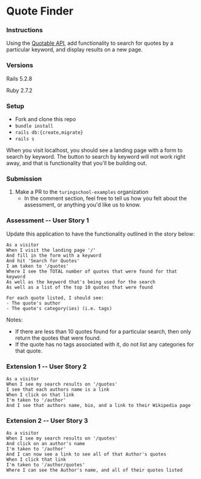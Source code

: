 # Quote Finder

### Instructions

Using the [Quotable API](https://github.com/lukePeavey/quotable), add functionality to search for quotes by a particular keyword, and display results on a new page. 

### Versions

Rails 5.2.8

Ruby 2.7.2

### Setup

- Fork and clone this repo
- `bundle install`
- `rails db:{create,migrate}`
- `rails s`

When you visit localhost, you should see a landing page with a form to search by keyword. The button to search by keyword will not work right away, and that is functionality that you'll be building out. 

### Submission

1. Make a PR to the `turingschool-examples` organization
    - In the comment section, feel free to tell us how you felt about the assessment, or anything you'd like us to know.


### Assessment -- User Story 1
Update this application to have the functionality outlined in the story below:

```
As a visitor
When I visit the landing page '/'
And fill in the form with a keyword 
And hit 'Search for Quotes'
I am taken to '/quotes'
Where I see the TOTAL number of quotes that were found for that keyword
As well as the keyword that's being used for the search
As well as a list of the top 10 quotes that were found

For each quote listed, I should see: 
- The quote's author
- The quote's category(ies) (i.e. tags)
```

Notes:
- If there are less than 10 quotes found for a particular search, then only return the quotes that were found. 
- If the quote has no tags associated with it, do not list any categories for that quote.


### Extension 1 -- User Story 2
```
As a visitor
When I see my search results on '/quotes'
I see that each authors name is a link
When I click on that link
I'm taken to '/author'
And I see that authors name, bio, and a link to their Wikipedia page
```

### Extension 2 -- User Story 3
```
As a visitor
When I see my search results on '/quotes'
And click on an author's name
I'm taken to '/author' 
And I can now see a link to see all of that Author's quotes
When I click that link
I'm taken to '/author/quotes'
Where I can see the Author's name, and all of their quotes listed
```

